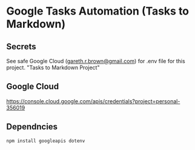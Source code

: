 # Google Tasks Automation (Tasks to Markdown)

## Secrets

See safe Google Cloud (gareth.r.brown@gmail.com) for .env file for this project. "Tasks to Markdown Project"

## Google Cloud

https://console.cloud.google.com/apis/credentials?project=personal-356019

## Dependncies

```
npm install googleapis dotenv
```
